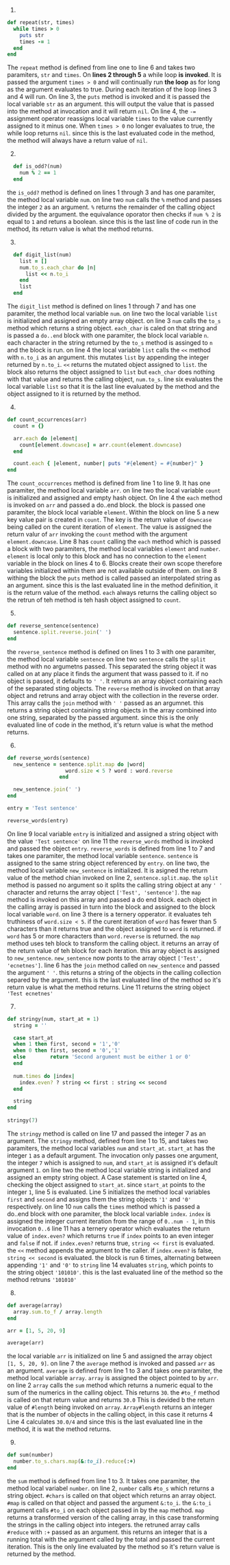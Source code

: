 1.
  ~~~~ruby
  def repeat(str, times)
    while times > 0
      puts str
      times -= 1
    end
  end
  ~~~~
  
  The `repeat` method is defined from line one to line 6 and takes two paramiters, `str` and `times`.
  On **lines 2 through 5** a while loop **is invoked**. It is passed the argument `times > 0` and will continually run **the loop** as for long as the argument evaluates to true.
  During each iteration of the loop lines 3 and 4 will run.
  On line 3, the `puts` method is invoked and it is passed the local variable `str` as an argument. this will output the value that is passed into the method at invocation and it will return `nil`.
  On line 4, the `-=` assignment operator reassigns local variable `times` to the value currently assigned to it minus one.
  When `times > 0` no longer evaluates to true, the while loop returns `nil`. since this is the last evaluated code in the method, the method will always have a return value of `nil`.
  
  
2.
```ruby
  def is_odd?(num)
    num % 2 == 1
  end
```

the `is_odd?` method is defined on lines 1 through 3 and has one paramiter, the method local variable `num`. on line two `num` calls the `%` method and passes the integer `2` as an argument. `%` returns the remainder of the calling object divided by the argument. the equivalance oporator then checks if `num % 2` is equal to `1` and retuns a boolean. since this is the last line of code run in the method, its return value is what the method returns.

3.
```ruby
  def digit_list(num)
    list = []
    num.to_s.each_char do |n|
      list << n.to_i
    end
    list
  end
```

The `digit_list` method is defined on lines 1 through 7 and has one paramiter, the method local variable `num`.
on line two the local variable `list` is initialized and assigned an empty array object. 
on line 3 `num` calls the `to_s` method which returns a string object. `each_char` is caled on that string and is passed a `do..end` block with one paramiter, the block local variable `n`. each character in the string returned by the `to_s` method is assinged to `n` and the block is run.
on line 4 the local variable `list` calls the `<<` method with `n.to_i` as an argument. this mutates `list` by appending the integer returned by `n.to_i`. `<<` returns the mutated object assigned to `list`. the block also returns the object assigned to `list` but `each_char` does nothing with that value and returns the calling object, `num.to_s`.
line six evaluates the local variable `list` so that it is the last line evaluated by the method and the object assigned to it is returned by the method.

4.
```ruby
def count_occurrences(arr)
  count = {}

  arr.each do |element|
    count[element.downcase] = arr.count(element.downcase)
  end

  count.each { |element, number| puts "#{element} = #{number}" }
end
```
The `count_occurrences` method is defined from line 1 to line 9. It has one paramiter, the method local variable `arr`. 
on line two the local variable `count` is initialized and assigned and empty hash object.
On line 4 the `each` method is invoked on `arr` and passed a do..end block. the block is passed one paramiter, the block local variable `element`.
Within the block on line 5 a new key value pair is created in `count`. The key is the return value of `downcase` being called on the curent iteration of `element`. The value is assigned the return valur of `arr` invoking the `count` method with the argument `element.downcase`. 
Line 8 has `count` calling the `each` method which is passed a block with two paramiters, the method local variables `element` and `number`. `element` is local only to this block and has no connection to the `element` variable in the block on lines 4 to 6. Blocks create their own scope therefore variables initialized within them are not available outside of them.
on line 8 withing the block the `puts` method is called passed an interpolated string as an argument. 
since this is the last evaluated line in the method definition, it is the return value of the method. `each` always returns the calling object so the retrun of teh method is teh hash object assigned to `count`.

5.
```ruby
def reverse_sentence(sentence)
  sentence.split.reverse.join(' ')
end
```
the `reverse_sentence` method is defined on lines 1 to 3 with one paramiter, the method local variable `sentence`
on line two `sentence` calls the `split` method with no argumetns passed. This separated the string object it was called on at any place it finds the argument that wass passed to it. if no object is passed, it defaults to `' '`. It retruns an array object containing each of the separated sting objects. The `reverse` method is invoked on that array object and retruns and array object with the collection in the reverse order. This array calls the `join` method with `' '` passed as an argumnet. this returns a string object containing string objects in the array combined into one string, separated by the passed argument. since this is the only evaluated line of code in the method, it's return value is what the method returns.

6.
```ruby
def reverse_words(sentence)
  new_sentence = sentence.split.map do |word|
                   word.size < 5 ? word : word.reverse
                 end

  new_sentence.join(' ')
end

entry = 'Test sentence'

reverse_words(entry)
```
On line 9 local variable `entry` is initialized and assigned a string object with the value `'Test sentence'`
on line 11 the `reverse_words` method is invoked and passed the object `entry`.
`reverse_words` is defined from line 1 to 7 and takes one paramiter, the method local variable `sentence`. `sentence` is assigned to the same string object referenced by `entry`.
on line two, the method local variable `new_sentence` is initialized. It is asigned the return value of the method chian invoked on line 2, `sentence.split.map`. the `split` method is passed no argument so it splits the calling string object at any `' '` character and returns the array object `['Test', 'sentence']`.
the `map` method is invoked on this array and passed a do end block. each object in the calling array is passed in turn into the block and assigned to the block local variable `word`.
on line 3 there is a ternery opperator. it evaluates teh truthiness of `word.size < 5`. if the curent iteration of `word` has fewer than 5 characters than it returns true and the object assigned to `word` is returned. if `word` has 5 or more characters than `word.reverse` is returned. 
the `map` method uses teh block to transform the calling object. it returns an array of the return value of teh block for each iteration. this array object is assigned to `new_sentence`. `new_sentence` now ponts to the array object `['Test', 'ecnetnes']`.
line 6 has the `join` method called on `new_sentence` and passed the argument `' '`. this returns a string of the objects in the calling collection separed by the argument. this is the last evaluated line of the method so it's return value is what the method returns. 
Line 11 returns the string object `'Test ecnetnes'`

7.
```ruby
def stringy(num, start_at = 1)
  string = ''

  case start_at
  when 1 then first, second = '1','0'
  when 0 then first, second = '0','1'
  else        return 'Second argument must be either 1 or 0'
  end
  
  num.times do |index|
    index.even? ? string << first : string << second
  end

  string
end
  
stringy(7)
```
The `stringy` method is called on line 17 and passed the integer 7 as an argument. The `stringy` method, defined from line 1 to 15, and takes two paramiters, the method local variables `num` and `start_at`. `start_at` has the integer `1` as a default argument. The invocation only passes one argument, the integer `7` which is assigned to `num`, and `start_at` is assigned it's default argument `1`.
on line two the method local variable string is initialized and assigned an empty string object.
A Case statement is started on line 4, checking the object assigned to `start_at`. since `start_at` points to the integer `1`, line 5 is evaluated.
Line 5 initializes the method local variables `first` and `second` and assigns them the string objects `'1'` and `'0'` respectively.
on line 10 `num` calls the `times` method which is passed a do..end block with one paramiter, the block local variable `index`. `index` is assigned the integer current iteration from the range of `0..num - 1`, in this invocation `0..6`
line 11 has a ternery operator which evaluates the return value of `index.even?` which returns `true` if `index` points to an even integer and `false` if not.
if `index.even?` returns true, `string << first` is evaluated. the `<<` method appends the argument to the caller. if `index.even?` is false, `string << second` is evaluated. 
the block is run 6 times, alternating between appending `'1'` and `'0'` to `string`
line 14 evaluates `string`, which points to the string object `'101010'`. this is the last evaluated line of the method so the method retruns `'101010'`

8.
```ruby
def average(array)
  array.sum.to_f / array.length
end

arr = [1, 5, 20, 9]

average(arr)
```
the local variable `arr` is initialized on line 5 and assigned the array object `[1, 5, 20, 9]`.
on line 7 the `average` method is invoked and passed `arr` as an argument.
`average` is defined from line 1 to 3 and takes one paramiter, the method local variable `array`. `array` is assigned the object pointed to by `arr`.
on line 2 `array` calls the `sum` method which returns a numeric equal to the sum of the numerics in the calling object. This returns `30`.
the `#to_f` method is called on that return value and returns `30.0`
This is devided b the return value of `#length` being invoked on `array`. `Array#length` returns an integer that is the number of objects in the calling object, in this case it returns 4
Line 4 calculates `30.0/4` and since this is the last evaluated line in the method, it is wat the method returns.

9.
```ruby
def sum(number)
  number.to_s.chars.map(&:to_i).reduce(:+)
end
```
the `sum` method is defined from line 1 to 3. It takes one paramiter, the method local variabel `number`. on line 2, `number` calls `#to_s` which returns a string object. `#chars` is called on that object which returns an array object. `#map` is called on that object and passed the argument `&:to_i`.
the `&:to_i` argument calls `#to_i` on each object passed in by the `map` method. `map` returns a transformed version of the calling array, in this case transforming the strings in the calling object into integers.
the retruned array calls `#reduce` with `:+` passed as an argument. this returns an integer that is a running total with the argument called by the total and passed the current iteration.
This is the only line evaluated by the method so it's return value is returned by the method.
